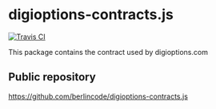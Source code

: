 digioptions-contracts.js
========================

[![Travis CI](https://travis-ci.org/berlincode/digioptions-contracts.js.svg?branch=master&style=flat)](https://travis-ci.org/berlincode/digioptions-contracts.js)

This package contains the contract used by digioptions.com 

Public repository
-----------------

https://github.com/berlincode/digioptions-contracts.js



